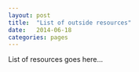 ```yaml
---
layout: post
title:  "List of outside resources"
date:   2014-06-18
categories: pages
---
```


List of resources goes here...

